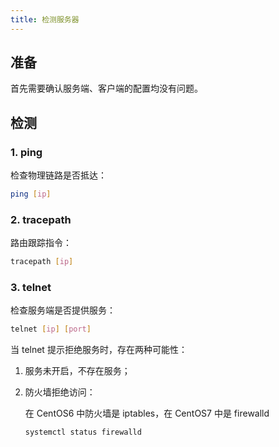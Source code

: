 ```yaml
---
title: 检测服务器
---
```


## 准备

首先需要确认服务端、客户端的配置均没有问题。



## 检测

### 1. ping

检查物理链路是否抵达：

```bash
ping [ip]
```

### 2. tracepath

路由跟踪指令：

```bash
tracepath [ip]
```

### 3. telnet

检查服务端是否提供服务：

```bash
telnet [ip] [port]
```

当 telnet 提示拒绝服务时，存在两种可能性：

1. 服务未开启，不存在服务；

2. 防火墙拒绝访问：

   在 CentOS6 中防火墙是 iptables，在 CentOS7 中是 firewalld

   ```bash
   systemctl status firewalld
   ```

   

